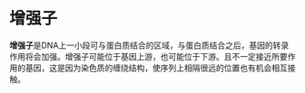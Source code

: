 # 增强子

**增强子**是DNA上一小段可与蛋白质结合的区域，与蛋白质结合之后，基因的转录作用将会加强。增强子可能位于基因上游，也可能位于下游。且不一定接近所要作用的基因，这是因为染色质的缠绕结构，使序列上相隔很远的位置也有机会相互接触。